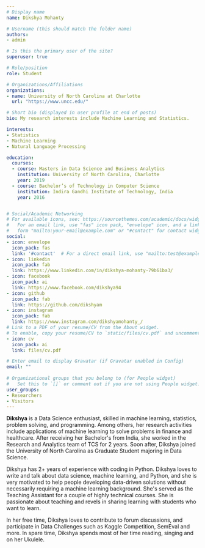 ```yaml
---
# Display name
name: Dikshya Mohanty

# Username (this should match the folder name)
authors:
- admin

# Is this the primary user of the site?
superuser: true

# Role/position
role: Student

# Organizations/Affiliations
organizations:
- name: University of North Carolina at Charlotte
  url: "https://www.uncc.edu/"

# Short bio (displayed in user profile at end of posts)
bio: My research interests include Machine Learning and Statistics.

interests:
- Statistics
- Machine Learning
- Natural Language Processing

education:
  courses:
  - course: Masters in Data Science and Business Analytics
    institution: University of North Carolina, Charlotte
    year: 2019
  - course: Bachelor’s of Technology in Computer Science
    institution: Indira Gandhi Institute of Technology, India
    year: 2016


# Social/Academic Networking
# For available icons, see: https://sourcethemes.com/academic/docs/widgets/#icons
#   For an email link, use "fas" icon pack, "envelope" icon, and a link in the
#   form "mailto:your-email@example.com" or "#contact" for contact widget.
social:
- icon: envelope
  icon_pack: fas
  link: '#contact'  # For a direct email link, use "mailto:test@example.org".
- icon: linkedin
  icon_pack: fab
  link: https://www.linkedin.com/in/dikshya-mohanty-79b61ba3/
- icon: facebook
  icon_pack: ai
  link: https://www.facebook.com/dikshya94
- icon: github
  icon_pack: fab
  link: https://github.com/dikshyam
- icon: instagram
  icon_pack: fab
  link: https://www.instagram.com/dikshyamohanty_/
# Link to a PDF of your resume/CV from the About widget.
# To enable, copy your resume/CV to `static/files/cv.pdf` and uncomment the lines below.  
- icon: cv
  icon_pack: ai
  link: files/cv.pdf

# Enter email to display Gravatar (if Gravatar enabled in Config)
email: ""
  
# Organizational groups that you belong to (for People widget)
#   Set this to `[]` or comment out if you are not using People widget.  
user_groups:
- Researchers
- Visitors
---
```



**Dikshya** is a Data Science enthusiast, skilled in machine learning, statistics, problem solving, and programming. Among others, her research activities include applications of machine learning to solve problems in finance and healthcare. After receiving her Bachelor's from India, she worked in the Research and Analytics team of TCS for 2 years. Soon after, Dikshya joined the University of North Carolina as Graduate Student majoring in Data Science.

Dikshya has 2+ years of experience with coding in Python. Dikshya loves to write and talk about data science, machine learning, and Python, and she is very motivated to help people developing data-driven solutions without necessarily requiring a machine learning background. She's served as the Teaching Assistant for a couple of highly technical courses. She is passionate about teaching and revels in sharing learning with students who want to learn.

In her free time, Dikshya loves to contribute to forum discussions, and participate in Data Challenges such as Kaggle Competition, SemEval and more. In spare time, Dikshya spends most of her time reading, singing and on her Ukulele.
